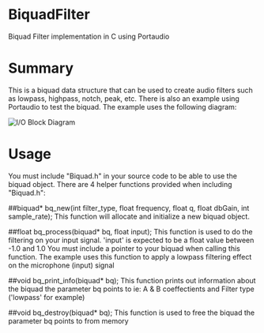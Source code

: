 BiquadFilter
============

Biquad Filter implementation in C using Portaudio

# Summary
This is a biquad data structure that can be used to create audio filters such as lowpass, highpass, notch, peak, etc.
There is also an example using Portaudio to test the biquad. The example uses the following diagram:

![I/O Block Diagram](http://i.imgur.com/zLmBSEN.jpg)

# Usage
You must include "Biquad.h" in your source code to be able to use the biquad object.  There are 4 helper functions provided
when including "Biquad.h":

##biquad* bq_new(int filter_type, float frequency, float q, float dbGain, int sample_rate);
This function will allocate and initialize a new biquad object.

##float bq_process(biquad* bq, float input);
This function is used to do the filtering on your input signal.  'input' is expected to be a float value between -1.0 and 1.0
You must include a pointer to your biquad when calling this function.  The example uses this function to apply a
lowpass filtering effect on the microphone (input) signal

##void bq_print_info(biquad* bq);
This function prints out information about the biquad the parameter bq points to ie: A & B coeffectients 
and Filter type ('lowpass' for example)

##void bq_destroy(biquad* bq);
This function is used to free the biquad the parameter bq points to from memory

